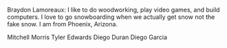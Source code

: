 Braydon Lamoreaux:
I like to do woodworking, play video games, and build computers. I love to go snowboarding when we actually get snow not the fake snow. I am from Phoenix, Arizona.

Mitchell Morris
Tyler Edwards
Diego Duran
Diego Garcia
